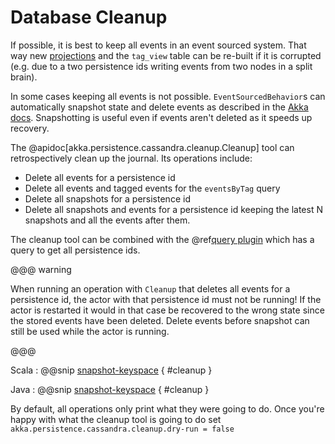 # Database Cleanup

If possible, it is best to keep all events in an event sourced system. That way new [projections](https://doc.akka.io/libraries/akka-projection/current/index.html) 
and the `tag_view` table can be re-built if it is corrupted (e.g. due to a two persistence ids writing events from two nodes in a split brain).

In some cases keeping all events is not possible. `EventSourcedBehavior`s can automatically snapshot state and delete events as described in the [Akka docs](https://doc.akka.io/libraries/akka-core/current/typed/persistence-snapshot.html#snapshot-deletion).
Snapshotting is useful even if events aren't deleted as it speeds up recovery.

The @apidoc[akka.persistence.cassandra.cleanup.Cleanup] tool can retrospectively clean up the journal. Its operations include:

* Delete all events for a persistence id
* Delete all events and tagged events for the `eventsByTag` query
* Delete all snapshots for a persistence id
* Delete all snapshots and events for a persistence id keeping the latest N snapshots and all the events after them. 

The cleanup tool can be combined with the @ref[query plugin](./read-journal.md) which has a query to get all persistence ids.

@@@ warning

When running an operation with `Cleanup` that deletes all events for a persistence id,
the actor with that persistence id must not be running! If the actor is restarted it would in that
case be recovered to the wrong state since the stored events have been deleted. Delete events before
snapshot can still be used while the actor is running.

@@@


Scala
: @@snip [snapshot-keyspace](/docs/src/test/scala/doc/cleanup/CleanupDocExample.scala) { #cleanup } 

Java
: @@snip [snapshot-keyspace](/docs/src/test/java/jdoc/cleanup/CleanupDocExample.java) { #cleanup } 

By default, all operations only print what they were going to do. Once you're happy with what the cleanup tool is going to do set `akka.persistence.cassandra.cleanup.dry-run = false`
